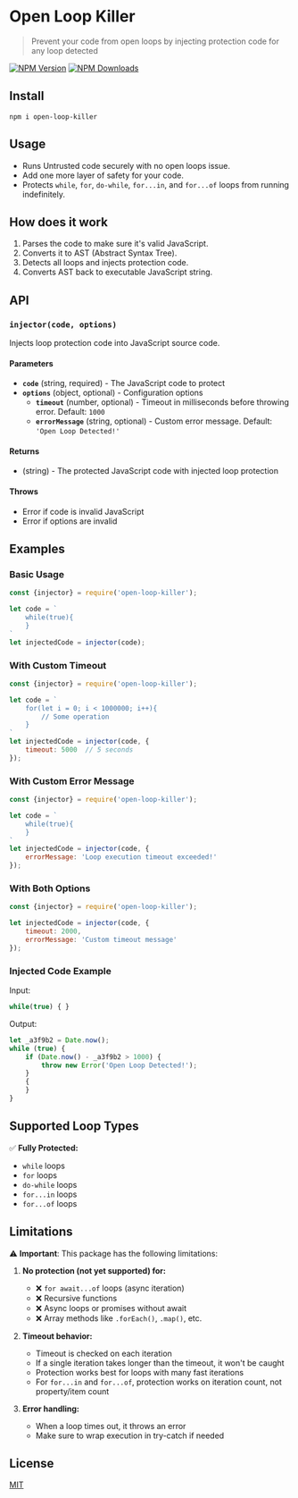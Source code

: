 # Open Loop Killer

> Prevent your code from open loops by injecting protection code for any loop detected

[![NPM Version][npm-image]][npm-url]
[![NPM Downloads][downloads-image]][downloads-url]

## Install

```
npm i open-loop-killer
```

## Usage

- Runs Untrusted code securely with no open loops issue.
- Add one more layer of safety for your code.
- Protects `while`, `for`, `do-while`, `for...in`, and `for...of` loops from running indefinitely.

## How does it work

1. Parses the code to make sure it's valid JavaScript.
2. Converts it to AST (Abstract Syntax Tree).
3. Detects all loops and injects protection code.
4. Converts AST back to executable JavaScript string.

## API

### `injector(code, options)`

Injects loop protection code into JavaScript source code.

#### Parameters

- **`code`** (string, required) - The JavaScript code to protect
- **`options`** (object, optional) - Configuration options
  - **`timeout`** (number, optional) - Timeout in milliseconds before throwing error. Default: `1000`
  - **`errorMessage`** (string, optional) - Custom error message. Default: `'Open Loop Detected!'`

#### Returns

- (string) - The protected JavaScript code with injected loop protection

#### Throws

- Error if code is invalid JavaScript
- Error if options are invalid

## Examples

### Basic Usage

```javascript
const {injector} = require('open-loop-killer');

let code = `
    while(true){
    }
`
let injectedCode = injector(code);
```

### With Custom Timeout

```javascript
const {injector} = require('open-loop-killer');

let code = `
    for(let i = 0; i < 1000000; i++){
        // Some operation
    }
`
let injectedCode = injector(code, {
    timeout: 5000  // 5 seconds
});
```

### With Custom Error Message

```javascript
const {injector} = require('open-loop-killer');

let code = `
    while(true){
    }
`
let injectedCode = injector(code, {
    errorMessage: 'Loop execution timeout exceeded!'
});
```

### With Both Options

```javascript
const {injector} = require('open-loop-killer');

let injectedCode = injector(code, {
    timeout: 2000,
    errorMessage: 'Custom timeout message'
});
```

### Injected Code Example

Input:
```javascript
while(true) { }
```

Output:
```javascript
let _a3f9b2 = Date.now();
while (true) {
    if (Date.now() - _a3f9b2 > 1000) {
        throw new Error('Open Loop Detected!');
    }
    {
    }
}
```

## Supported Loop Types

✅ **Fully Protected:**
- `while` loops
- `for` loops
- `do-while` loops
- `for...in` loops
- `for...of` loops

## Limitations

⚠️ **Important**: This package has the following limitations:

1. **No protection (not yet supported) for:**
   - ❌ `for await...of` loops (async iteration)
   - ❌ Recursive functions
   - ❌ Async loops or promises without await
   - ❌ Array methods like `.forEach()`, `.map()`, etc.

2. **Timeout behavior:**
   - Timeout is checked on each iteration
   - If a single iteration takes longer than the timeout, it won't be caught
   - Protection works best for loops with many fast iterations
   - For `for...in` and `for...of`, protection works on iteration count, not property/item count

3. **Error handling:**
   - When a loop times out, it throws an error
   - Make sure to wrap execution in try-catch if needed


## License

[MIT](./LICENSE)

[npm-image]: https://img.shields.io/npm/v/open-loop-killer.svg
[npm-url]: https://www.npmjs.com/package/open-loop-killer

[downloads-image]: https://img.shields.io/npm/dm/open-loop-killer.svg?style=flat-square
[downloads-url]: https://www.npmjs.com/package/open-loop-killer


